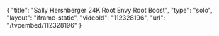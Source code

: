 {
    "title": "Sally Hershberger 24K Root Envy Root Boost",
    "type": "solo",
    "layout": "iframe-static",
    "videoId": "112328196",
    "url": "\/tvpembed\/112328196"
}